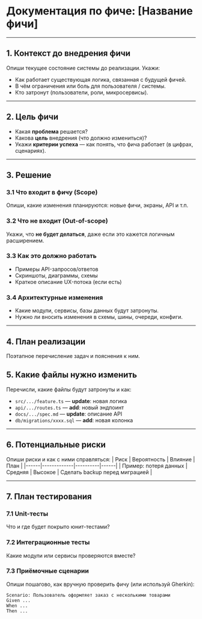 # Документация по фиче: [Название фичи]

---

## 1. Контекст до внедрения фичи

Опиши текущее состояние системы до реализации. Укажи:
- Как работает существующая логика, связанная с будущей фичей.
- В чём ограничения или боль для пользователя / системы.
- Кто затронут (пользователи, роли, микросервисы).

---

## 2. Цель фичи

- Какая **проблема** решается?
- Какова **цель** внедрения (что должно измениться)?
- Укажи **критерии успеха** — как понять, что фича работает (в цифрах, сценариях).

---

## 3. Решение

### 3.1 Что входит в фичу (Scope)
Опиши, какие изменения планируются: новые фичи, экраны, API и т.п.

### 3.2 Что не входит (Out-of-scope)
Укажи, что **не будет делаться**, даже если это кажется логичным расширением.

### 3.3 Как это должно работать
- Примеры API-запросов/ответов
- Скриншоты, диаграммы, схемы
- Краткое описание UX-потока (если есть)

### 3.4 Архитектурные изменения
- Какие модули, сервисы, базы данных будут затронуты.
- Нужно ли вносить изменения в схемы, шины, очереди, конфиги.

---

## 4. План реализации

Поэтапное перечисление задач и пояснения к ним.

## 5. Какие файлы нужно изменить

Перечисли, какие файлы будут затронуты и как:
- `src/.../feature.ts` — **update**: новая логика
- `api/.../routes.ts` — **add**: новый эндпоинт
- `docs/.../spec.md` — **update**: описание API
- `db/migrations/xxxx.sql` — **add**: новая колонка

---

## 6. Потенциальные риски

Опиши риски и как с ними справляться:
| Риск | Вероятность | Влияние | План |
|------|-------------|----------|------|
| Пример: потеря данных | Средняя | Высокое | Сделать backup перед миграцией |

---

## 7. План тестирования

### 7.1 Unit-тесты
Что и где будет покрыто юнит-тестами?

### 7.2 Интеграционные тесты
Какие модули или сервисы проверяются вместе?

### 7.3 Приёмочные сценарии
Опиши пошагово, как вручную проверить фичу (или используй Gherkin):

```gherkin
Scenario: Пользователь оформляет заказ с несколькими товарами
Given ...
When ...
Then ...
